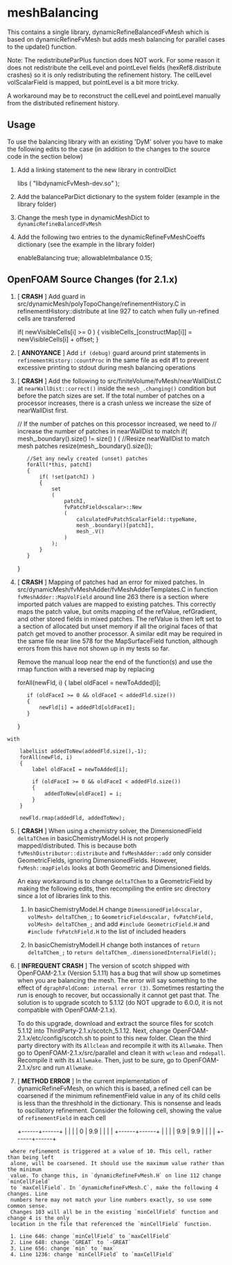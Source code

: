 meshBalancing
=============

This contains a single library, dynamicRefineBalancedFvMesh which is 
based on dynamicRefineFvMesh but adds mesh balancing for parallel cases
to the update() function.

Note: The redistributeParPlus function does NOT work. For some reason it does not
redistribute the cellLevel and pointLevel fields (hexRef8.distribute crashes) so
it is only redistributing the refinement history. The cellLevel volScalarField is
mapped, but pointLevel is a bit more tricky.

A workaround may be to reconstruct the cellLevel and pointLevel manually from the
distributed refinement history.


## Usage

To use the balancing library with an existing 'DyM' solver you have to make the following
edits to the case (in addition to the changes to the source code in the section below)

  1. Add a linking statement to the new library in controlDict
  
        libs
        (
            "libdynamicFvMesh-dev.so"
        );

  2. Add the balanceParDict dictionary to the system folder (example in the library folder)
  3. Change the mesh type in dynamicMeshDict to `dynamicRefineBalancedFvMesh`
  4. Add the following two entries to the dynamicRefineFvMeshCoeffs dictionary (see the example
     in the library folder)
  
        enableBalancing true;
        allowableImbalance 0.15;


## OpenFOAM Source Changes (for 2.1.x)

  1. [ __CRASH__ ] Add guard in src/dynamicMesh/polyTopoChange/refinementHistory.C in
     refinementHistory::distribute at line 927 to catch
     when fully un-refined cells are transferred
     
        if( newVisibleCells[i] >= 0 )
        {
            visibleCells_[constructMap[i]] = newVisibleCells[i] + offset;
        }
        
  2. [ __ANNOYANCE__ ] Add `if (debug)` guard around print statements in
     `refinementHistory::countProc` in the same file as edit #1 to prevent excessive
     printing to stdout during mesh balancing operations
     
  3. [ __CRASH__ ] Add the following to src/finiteVolume/fvMesh/nearWallDist.C
     at `nearWallDist::correct()` inside the
     `mesh_.changing()` condition but before the patch sizes are set. If the
     total number of patches on a processor increases, there is a crash unless
     we increase the size of nearWallDist first.
          
        // If the number of patches on this processor increased, we need to
        // increase the number of patches in nearWallDist to match
        if( mesh_.boundary().size() != size() )
        {
            //Resize nearWallDist to match mesh patches
            resize(mesh_.boundary().size());

            //Set any newly created (unset) patches
            forAll(*this, patchI)
            {
                if( !set(patchI) )
                {
                    set
                    (
                        patchI, 
                        fvPatchField<scalar>::New
                        (
                            calculatedFvPatchScalarField::typeName,
                            mesh_.boundary()[patchI],
                            mesh_.V()
                        )
                    );
                }
            }
        }
        
  4. [ __CRASH__ ] Mapping of patches had an error for mixed patches. In
     src/dynamicMesh/fvMeshAdder/fvMeshAdderTemplates.C in function
     `fvMeshAdder::MapVolField` around line 263 there is a section where imported patch values
     are mapped to existing patches. This correctly maps the patch value, but
     omits mapping of the refValue, refGradient, and other stored fields in 
     mixed patches. The refValue is then left
     set to a section of allocated but unset memory if all the original faces 
     of that patch get moved to another processor. A similar edit may be required in
     the same file near line 578 for the MapSurfaceField function, although errors from
     this have not shown up in my tests so far.

     Remove the manual loop
     near the end of the function(s) and use the rmap function with a reversed map
     by replacing
     
        forAll(newFld, i)
        {
            label oldFaceI = newToAdded[i];
        
            if (oldFaceI >= 0 && oldFaceI < addedFld.size())
            {
                newFld[i] = addedFld[oldFaceI];
            } 
        }
        
    with
    
        labelList addedToNew(addedFld.size(),-1);
        forAll(newFld, i)
        {
            label oldFaceI = newToAdded[i];

            if (oldFaceI >= 0 && oldFaceI < addedFld.size())
            {
                addedToNew[oldFaceI] = i;
            } 
        }
        
        newFld.rmap(addedFld, addedToNew);
     
  5.  [ __CRASH__ ] When using a chemistry solver, the DimensionedField `deltaTChem` in 
      basicChemistryModel.H is not properly mapped/distributed. This is because both
      `fvMeshDistributor::distribute` and `fvMeshAdder::add` only consider GeometricFields,
      ignoring DimensionedFields. However, `fvMesh::mapFields` looks at both Geometric
      and Dimensioned fields.

      An easy workaround is to change `deltaTChem` to a GeometricField by making the following
      edits, then recompiling the entire src directory since a lot of libraries link to this.
      
      1. In basicChemistryModel.H change `DimensionedField<scalar, volMesh> deltaTChem_;`
         to `GeometricField<scalar, fvPatchField, volMesh> deltaTChem_;` and add
         `#include GeometricField.H` and `#include fvPatchField.H` to the list of included
         headers

      2. In basicChemistryModelI.H change both instances of `return deltaTChem_;` to
         `return deltaTChem_.dimensionedInternalField();`
      
  6.  [ __INFREQUENT CRASH__ ] The version of scotch shipped with OpenFOAM-2.1.x (Version 5.1.11)
      has a bug that will show up sometimes when you are balancing the mesh. The error will say
      something to the effect of `dgraphFoldComm: internal error (3)`. Sometimes restarting the run
      is enough to recover, but occassionally it cannot get past that. The solution is to upgrade
      scotch to 5.1.12 (do NOT upgrade to 6.0.0, it is not compatible with OpenFOAM-2.1.x).

      To do this upgrade, download and extract the source files for scotch 5.1.12 into 
      ThirdParty-2.1.x/scotch_5.1.12. Next, change OpenFOAM-2.1.x/etc/config/scotch.sh to point
      to this new folder. Clean the third party directory with its `Allclean` and recompile it
      with its `Allwmake`. Then go to OpenFOAM-2.1.x/src/parallel and clean it with `wclean` and
      `rmdepall`. Recompile it with its `Allwmake`. Then, just to be sure, go to OpenFOAM-2.1.x/src
      and run `Allwmake`.

  7.  [ __METHOD ERROR__ ] In the current implementation of dynamicRefineFvMesh, on which
      this is based, a refined cell can be coarsened if the minimum refinementField value
      in any of its child cells is less than the threshhold in the dictionary. This is
      nonsense and leads to oscillatory refinement. Consider the following cell, showing the
      value of `refinementField` in each cell
      
         +------+------+
         |      |      |
         |  0   | 9.9  |
         |      |      |
         +------+------+
         |      |      |
         | 9.9  | 9.9  |
         |      |      |
         +------+------+
         
     where refinement is triggered at a value of 10. This cell, rather than being left
     alone, will be coarsened. It should use the maximum value rather than the minimum
     value. To change this, in `dynamicRefineFvMesh.H` on line 112 change `minCellField`
     to `maxCellField`. In `dynamicRefineFvMesh.C`, make the following 4 changes. Line 
     numbers here may not match your line numbers exactly, so use some common sense.
     Changes 103 will all be in the existing `minCellField` function and change 4 is the only
     location in the file that referenced the `minCellField` function.
     
     1. Line 646: change `minCellField` to `maxCellField`
     2. Line 648: change `GREAT` to `-GREAT`
     3. Line 656: change `min` to `max`
     4. Line 1236: change `minCellField` to `maxCellField`
